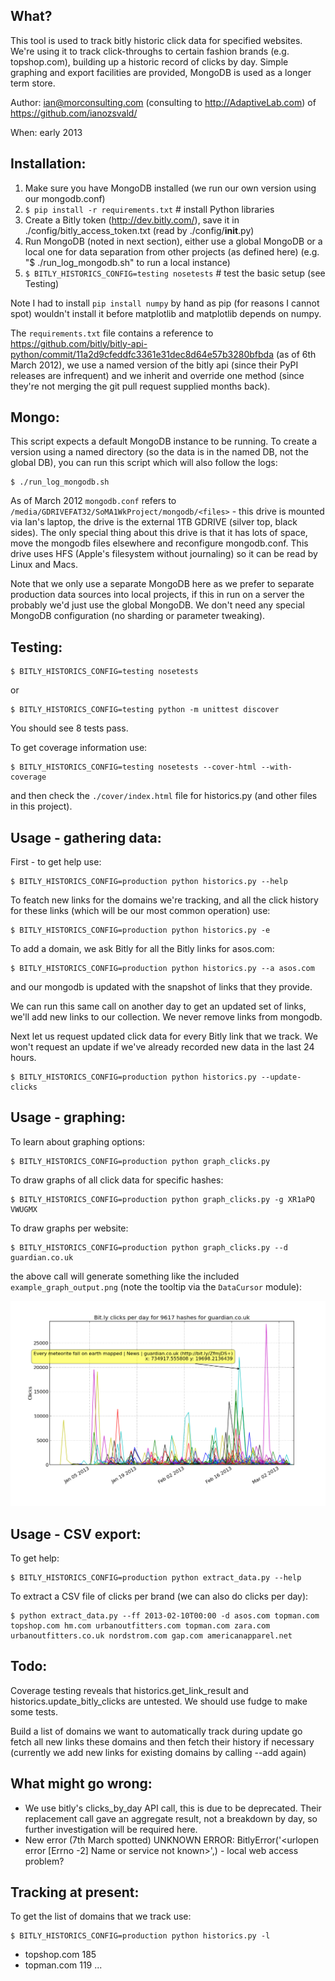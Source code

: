 What?
----

This tool is used to track bitly historic click data for specified websites. We're using it to track click-throughs to certain fashion brands (e.g. topshop.com), building up a historic record of clicks by day. Simple graphing and export facilities are provided, MongoDB is used as a longer term store.

Author: ian@morconsulting.com (consulting to http://AdaptiveLab.com) of https://github.com/ianozsvald/

When: early 2013

Installation:
------------

  1. Make sure you have MongoDB installed (we run our own version using our mongodb.conf)
  2. `$ pip install -r requirements.txt`  # install Python libraries
  3. Create a Bitly token (http://dev.bitly.com/), save it in ./config/bitly_access_token.txt (read by ./config/__init__.py)
  4. Run MongoDB (noted in next section), either use a global MongoDB or a local one for data separation from other projects (as defined here) (e.g. "$ ./run_log_mongodb.sh" to run a local instance)
  5. `$ BITLY_HISTORICS_CONFIG=testing nosetests`  # test the basic setup (see Testing)

Note I had to install `pip install numpy` by hand as pip (for reasons I cannot spot) wouldn't install it before matplotlib and matplotlib depends on numpy.

The `requirements.txt` file contains a reference to https://github.com/bitly/bitly-api-python/commit/11a2d9cfeddfc3361e31dec8d64e57b3280bfbda (as of 6th March 2012), we use a named version of the bitly api (since their PyPI releases are infrequent) and we inherit and override one method (since they're not merging the git pull request supplied months back).

Mongo:
-----

This script expects a default MongoDB instance to be running. To create a version using a named directory (so the data is in the named DB, not the global DB), you can run this script which will also follow the logs:

    $ ./run_log_mongodb.sh

As of March 2012 `mongodb.conf` refers to `/media/GDRIVEFAT32/SoMA1WkProject/mongodb/<files>` - this drive is mounted via Ian's laptop, the drive is the external 1TB GDRIVE (silver top, black sides). The only special thing about this drive is that it has lots of space, move the mongodb files elsewhere and reconfigure mongodb.conf. This drive uses HFS (Apple's filesystem without journaling) so it can be read by Linux and Macs.

Note that we only use a separate MongoDB here as we prefer to separate production data sources into local projects, if this in run on a server the probably we'd just use the global MongoDB. We don't need any special MongoDB configuration (no sharding or parameter tweaking).

Testing:
-------

    $ BITLY_HISTORICS_CONFIG=testing nosetests
or 

    $ BITLY_HISTORICS_CONFIG=testing python -m unittest discover

You should see 8 tests pass.

To get coverage information use:

    $ BITLY_HISTORICS_CONFIG=testing nosetests --cover-html --with-coverage

and then check the `./cover/index.html` file for historics.py (and other files in this project).


Usage - gathering data:
----------------------

First - to get help use:

    $ BITLY_HISTORICS_CONFIG=production python historics.py --help

To featch new links for the domains we're tracking, and all the click history for these links (which will be our most common operation) use:

    $ BITLY_HISTORICS_CONFIG=production python historics.py -e

To add a domain, we ask Bitly for all the Bitly links for asos.com:

    $ BITLY_HISTORICS_CONFIG=production python historics.py --a asos.com

and our mongodb is updated with the snapshot of links that they provide.

We can run this same call on another day to get an updated set of links, we'll add new links to our collection. We never remove links from mongodb.

Next let us request updated click data for every Bitly link that we track. We won't request an update if we've already recorded new data in the last 24 hours.

    $ BITLY_HISTORICS_CONFIG=production python historics.py --update-clicks

Usage - graphing:
----------------

To learn about graphing options:

    $ BITLY_HISTORICS_CONFIG=production python graph_clicks.py 

To draw graphs of all click data for specific hashes:

    $ BITLY_HISTORICS_CONFIG=production python graph_clicks.py -g XR1aPQ VWUGMX

To draw graphs per website:

    $ BITLY_HISTORICS_CONFIG=production python graph_clicks.py --d guardian.co.uk

the above call will generate something like the included `example_graph_output.png` (note the tooltip via the `DataCursor` module):

![Example graph output](https://github.com/adaptivelab/bitly-historics/blob/master/example_graph_output.png?raw=true)

Usage - CSV export:
------------------

To get help:

    $ BITLY_HISTORICS_CONFIG=production python extract_data.py --help

To extract a CSV file of clicks per brand (we can also do clicks per day):

    $ python extract_data.py --ff 2013-02-10T00:00 -d asos.com topman.com topshop.com hm.com urbanoutfitters.com topman.com zara.com urbanoutfitters.co.uk nordstrom.com gap.com americanapparel.net

Todo:
----

Coverage testing reveals that historics.get_link_result and historics.update_bitly_clicks are untested. We should use fudge to make some tests.

Build a list of domains we want to automatically track
during update go fetch all new links these domains and then fetch their history if necessary (currently we add new links for existing domains by calling --add again)

What might go wrong:
-------------------

 * We use bitly's clicks_by_day API call, this is due to be deprecated. Their replacement call gave an aggregate result, not a breakdown by day, so further investigation will be required here.
 * New error (7th March spotted) UNKNOWN ERROR: BitlyError('<urlopen error [Errno -2] Name or service not known>',) - local web access problem?
 

Tracking at present:
-------------------

To get the list of domains that we track use:

    $ BITLY_HISTORICS_CONFIG=production python historics.py -l

 * topshop.com 185
 * topman.com 119
 ...
